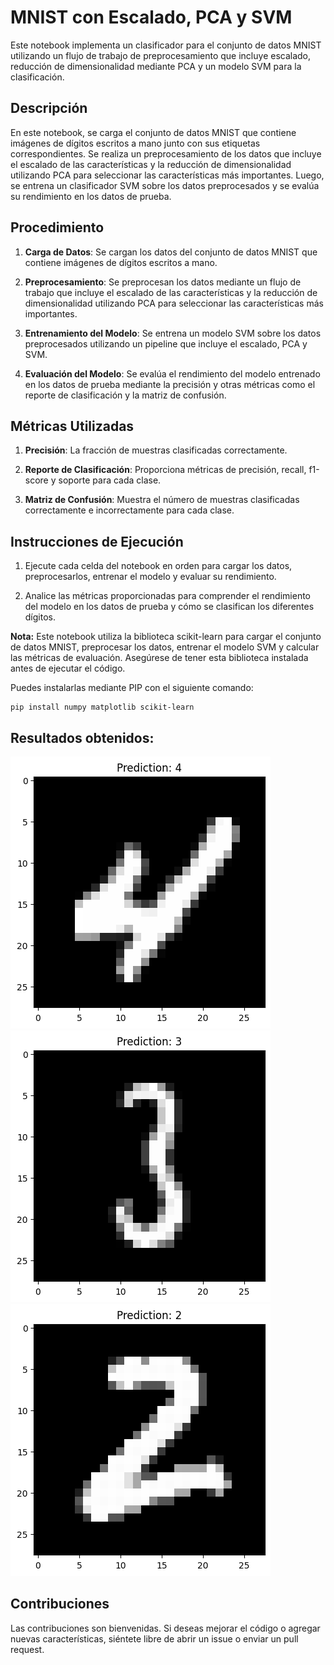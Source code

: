 # MNIST con Escalado, PCA y SVM

Este notebook implementa un clasificador para el conjunto de datos MNIST utilizando un flujo de trabajo de preprocesamiento que incluye escalado, reducción de dimensionalidad mediante PCA y un modelo SVM para la clasificación.

## Descripción

En este notebook, se carga el conjunto de datos MNIST que contiene imágenes de dígitos escritos a mano junto con sus etiquetas correspondientes. Se realiza un preprocesamiento de los datos que incluye el escalado de las características y la reducción de dimensionalidad utilizando PCA para seleccionar las características más importantes. Luego, se entrena un clasificador SVM sobre los datos preprocesados y se evalúa su rendimiento en los datos de prueba.

## Procedimiento

1. **Carga de Datos**: Se cargan los datos del conjunto de datos MNIST que contiene imágenes de dígitos escritos a mano.

2. **Preprocesamiento**: Se preprocesan los datos mediante un flujo de trabajo que incluye el escalado de las características y la reducción de dimensionalidad utilizando PCA para seleccionar las características más importantes.

3. **Entrenamiento del Modelo**: Se entrena un modelo SVM sobre los datos preprocesados utilizando un pipeline que incluye el escalado, PCA y SVM.

4. **Evaluación del Modelo**: Se evalúa el rendimiento del modelo entrenado en los datos de prueba mediante la precisión y otras métricas como el reporte de clasificación y la matriz de confusión.

## Métricas Utilizadas

1. **Precisión**: La fracción de muestras clasificadas correctamente.
  
2. **Reporte de Clasificación**: Proporciona métricas de precisión, recall, f1-score y soporte para cada clase.
  
3. **Matriz de Confusión**: Muestra el número de muestras clasificadas correctamente e incorrectamente para cada clase.

## Instrucciones de Ejecución

1. Ejecute cada celda del notebook en orden para cargar los datos, preprocesarlos, entrenar el modelo y evaluar su rendimiento.
  
2. Analice las métricas proporcionadas para comprender el rendimiento del modelo en los datos de prueba y cómo se clasifican los diferentes dígitos.

**Nota:** Este notebook utiliza la biblioteca scikit-learn para cargar el conjunto de datos MNIST, preprocesar los datos, entrenar el modelo SVM y calcular las métricas de evaluación. Asegúrese de tener esta biblioteca instalada antes de ejecutar el código.

Puedes instalarlas mediante PIP con el siguiente comando:

```
pip install numpy matplotlib scikit-learn
```

## Resultados obtenidos:

![Figure1](https://github.com/Dexne/Artificial_Intelligence_Seminar/blob/main/07_MNIST_con_Scaler_PCA_SVM/img/Figure_1.png)
![Figure2](https://github.com/Dexne/Artificial_Intelligence_Seminar/blob/main/07_MNIST_con_Scaler_PCA_SVM/img/Figure_2.png)
![Figure3](https://github.com/Dexne/Artificial_Intelligence_Seminar/blob/main/07_MNIST_con_Scaler_PCA_SVM/img/Figure_3.png)

## Contribuciones

Las contribuciones son bienvenidas. Si deseas mejorar el código o agregar nuevas características, siéntete libre de abrir un issue o enviar un pull request.
